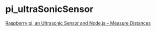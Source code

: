 pi_ultraSonicSensor
===================

[Raspberry pi, an Ultrasonic Sensor and Node.js – Measure Distances](http://thejackalofjavascript.com/rpi-an-ultrasonic-sensor-measure-distances)
